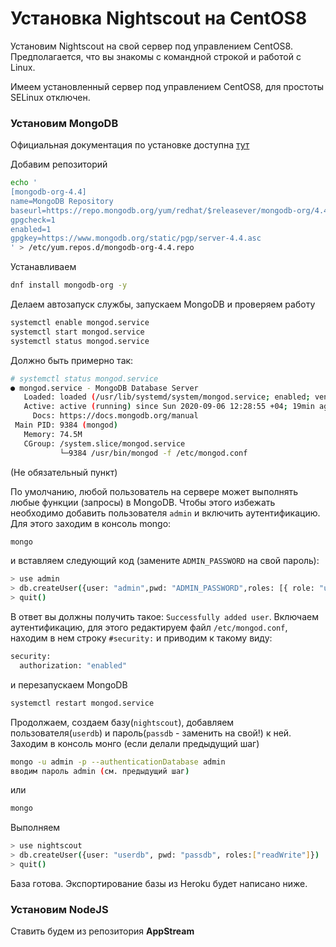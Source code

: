 # Установка Nightscout на CentOS8
Установим Nightscout на свой сервер под управлением CentOS8. Предполагается, что вы знакомы с командной строкой и работой с Linux.

Имеем установленный сервер под управлением CentOS8, для простоты SELinux отключен.

### Установим MongoDB

Официальная документация по установке доступна [тут](https://docs.mongodb.com/manual/tutorial/install-mongodb-on-red-hat/)

Добавим репозиторий
```bash
echo '
[mongodb-org-4.4]
name=MongoDB Repository
baseurl=https://repo.mongodb.org/yum/redhat/$releasever/mongodb-org/4.4/x86_64/
gpgcheck=1
enabled=1
gpgkey=https://www.mongodb.org/static/pgp/server-4.4.asc
' > /etc/yum.repos.d/mongodb-org-4.4.repo
```
Устанавливаем
```bash
dnf install mongodb-org -y
```
Делаем автозапуск службы, запускаем MongoDB и проверяем работу
```bash
systemctl enable mongod.service
systemctl start mongod.service
systemctl status mongod.service
```
Должно быть примерно так:
```bash
# systemctl status mongod.service 
● mongod.service - MongoDB Database Server
   Loaded: loaded (/usr/lib/systemd/system/mongod.service; enabled; vendor preset: disabled)
   Active: active (running) since Sun 2020-09-06 12:28:55 +04; 19min ago
     Docs: https://docs.mongodb.org/manual
 Main PID: 9384 (mongod)
   Memory: 74.5M
   CGroup: /system.slice/mongod.service
           └─9384 /usr/bin/mongod -f /etc/mongod.conf

```
(Не обязательный пункт)

По умолчанию, любой пользователь на сервере может выполнять любые функции (запросы) в MongoDB. Чтобы этого избежать необходимо добавить пользователя ```admin``` и  включить аутентификацию. Для этого заходим в консоль mongo:
```bash
mongo
```
и вставляем следующий код (замените ```ADMIN_PASSWORD``` на свой пароль):
```bash
> use admin
> db.createUser({user: "admin",pwd: "ADMIN_PASSWORD",roles: [{ role: "userAdminAnyDatabase", db: "admin" }]})
> quit()
```
В ответ вы должны получить такое: ```Successfully added user```. Включаем аутентификацию, для этого редактируем файл ```/etc/mongod.conf```, находим в нем строку ```#security:``` и приводим к такому виду:
```bash
security:
  authorization: "enabled"
```
и перезапускаем MongoDB
```bash
systemctl restart mongod.service
```

Продолжаем, создаем базу(```nightscout```), добавляем пользователя(```userdb```) и пароль(```passdb``` - заменить на свой!) к ней. Заходим в консоль монго (если делали предыдущий шаг)
```bash
mongo -u admin -p --authenticationDatabase admin
вводим пароль admin (см. предыдущий шаг)
```
или
```bash
mongo
```
Выполняем 
```bash
> use nightscout
> db.createUser({user: "userdb", pwd: "passdb", roles:["readWrite"]})
> quit()
```
База готова. Экспортирование базы из Heroku будет написано ниже.

### Установим NodeJS

Ставить будем из репозитория **AppStream**

```bash

```
